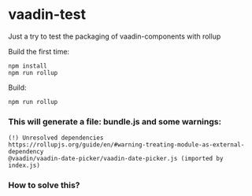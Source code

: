 # vaadin-test
Just a try to test the packaging of vaadin-components with rollup

Build the first time:
```
npm install
npm run rollup
```

Build:
```
npm run rollup
```

### This will generate a file: bundle.js and some warnings:

```
(!) Unresolved dependencies
https://rollupjs.org/guide/en/#warning-treating-module-as-external-dependency
@vaadin/vaadin-date-picker/vaadin-date-picker.js (imported by index.js)
```

### How to solve this?